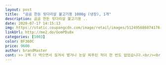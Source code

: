 ```yaml
---
layout: post 
title:  "곰곰 한돈 뒷다리살 불고기용 1000g (냉장), 1개" 
description: 곰곰 한돈 뒷다리살 불고기용 ..
date: 2020-07-17 14:15:13 
img: https://static.coupangcdn.com/image/retail/images/512495686074176-d2964626-0a46-4190-af94-17064a4a3eb8.jpg 
linkUrl: http://me2.do/GomPDu8x 
categories: [1003] 
color: BF360C 
price: 9600 
author: brandMaster 
cont: >> 1팩 다 먹으면서 질겨서 뱉거나 눈살 찌푸린 적이 한 번도 없었습니다.<br/><br/>>> 고기 중간에 뭉쳐있는 비계는 아예 잘라내고 먹었습니다.<br/> 그 밖의 살코기와 비계의 비율은 좋은 편입니다.<br/><br/>>> 꼼꼼히 살펴봤는데 패키지 맨 위와 아래 고기 모두 뭉개지는 것 없이 색과 신선도가 좋았습니다.<br/><br/>>> 뒷다리살 부위 특유의 결이 살아있습니다.<br/><br/>>> 특히 누린내가 없어 고기 자체를 충분히 즐길 수 있습니다.<br/><br/><br/> - 1kg 1팩의 양이 꽤 많아서, 식성 좋은 4인이 2.<br/>5끼 정도 배부르게 먹었습니다.<br/><br/><br/> - 요리용 술 + 마늘/파/양파’로 냄새가 쉽게 잡힙니다.<br/><br/><br/> - 입에서 고기의 풍미가 폭발한다!’는 아니지만, 맛있습니다.<br/><br/><br/> - 고기가 얇아서, 익는 속도가 빠릅니다.<br/><br/><br/> - 고깃결이 일정해서 자르기 쉽습니다.<br/><br/><br/> - 고깃덩어리가 딱 돼지 뒷다리살같이 생겼습니다.<br/><br/><br/> - 공기가 빵빵하게 들어 있는 포장 패키지가 깔끔합니다.<br/><br/><br/> - 데치듯 삶아서 기름기를 덜어낸 고기를 라면 끓일 때 같이 넣으니 좋습니다.<br/><br/><br/> - 두께가 얇아서 식감을 분명히 즐겼음에도, 후루룩’ 먹은 느낌이 듭니다.<br/> 먹은 뒤 부담이 없어요.<br/><br/><br/> - 비닐 패키지가 잘 뜯어집니다.<br/> 손쉽게 깔끔하게 벗겨냈네요.<br/><br/> 
---
```

 